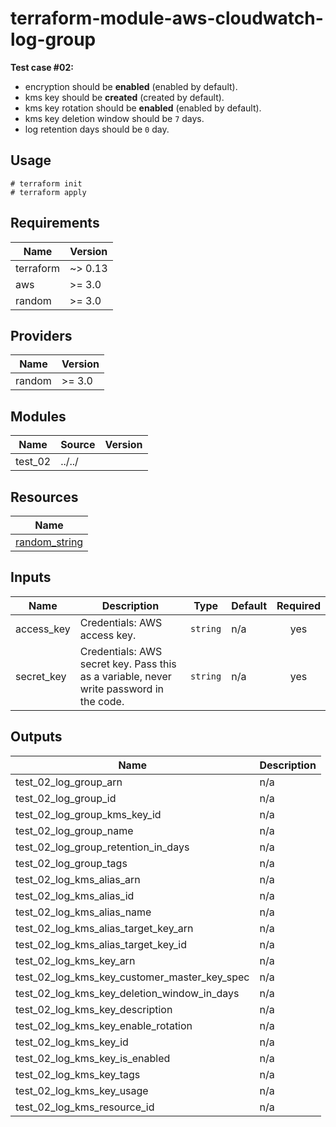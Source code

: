 # terraform-module-aws-cloudwatch-log-group

**Test case #02:**

- encryption should be **enabled** (enabled by default).
- kms key should be **created** (created by default).
- kms key rotation should be **enabled** (enabled by default).
- kms key deletion window should be `7` days.
- log retention days should be `0` day.

## Usage

```
# terraform init
# terraform apply
```

<!-- BEGINNING OF PRE-COMMIT-TERRAFORM DOCS HOOK -->
## Requirements

| Name | Version |
|------|---------|
| terraform | ~> 0.13 |
| aws | >= 3.0 |
| random | >= 3.0 |

## Providers

| Name | Version |
|------|---------|
| random | >= 3.0 |

## Modules

| Name | Source | Version |
|------|--------|---------|
| test_02 | ../../ |  |

## Resources

| Name |
|------|
| [random_string](https://registry.terraform.io/providers/hashicorp/random/latest/docs/resources/string) |

## Inputs

| Name | Description | Type | Default | Required |
|------|-------------|------|---------|:--------:|
| access\_key | Credentials: AWS access key. | `string` | n/a | yes |
| secret\_key | Credentials: AWS secret key. Pass this as a variable, never write password in the code. | `string` | n/a | yes |

## Outputs

| Name | Description |
|------|-------------|
| test\_02\_log\_group\_arn | n/a |
| test\_02\_log\_group\_id | n/a |
| test\_02\_log\_group\_kms\_key\_id | n/a |
| test\_02\_log\_group\_name | n/a |
| test\_02\_log\_group\_retention\_in\_days | n/a |
| test\_02\_log\_group\_tags | n/a |
| test\_02\_log\_kms\_alias\_arn | n/a |
| test\_02\_log\_kms\_alias\_id | n/a |
| test\_02\_log\_kms\_alias\_name | n/a |
| test\_02\_log\_kms\_alias\_target\_key\_arn | n/a |
| test\_02\_log\_kms\_alias\_target\_key\_id | n/a |
| test\_02\_log\_kms\_key\_arn | n/a |
| test\_02\_log\_kms\_key\_customer\_master\_key\_spec | n/a |
| test\_02\_log\_kms\_key\_deletion\_window\_in\_days | n/a |
| test\_02\_log\_kms\_key\_description | n/a |
| test\_02\_log\_kms\_key\_enable\_rotation | n/a |
| test\_02\_log\_kms\_key\_id | n/a |
| test\_02\_log\_kms\_key\_is\_enabled | n/a |
| test\_02\_log\_kms\_key\_tags | n/a |
| test\_02\_log\_kms\_key\_usage | n/a |
| test\_02\_log\_kms\_resource\_id | n/a |
<!-- END OF PRE-COMMIT-TERRAFORM DOCS HOOK -->
